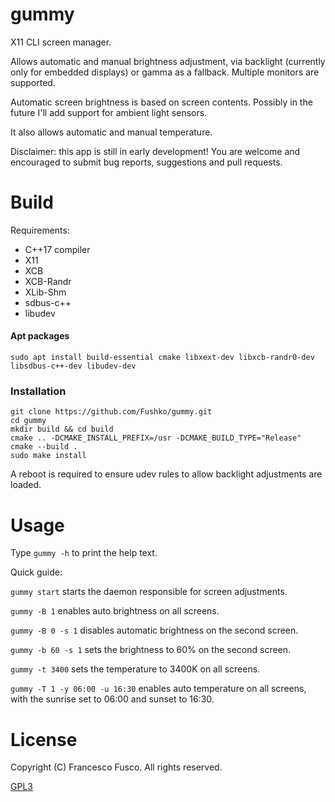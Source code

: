 # gummy

X11 CLI screen manager.

Allows automatic and manual brightness adjustment, via backlight (currently only for embedded displays) or gamma as a fallback. Multiple monitors are supported.

Automatic screen brightness is based on screen contents. Possibly in the future I'll add support for ambient light sensors.

It also allows automatic and manual temperature.

Disclaimer: this app is still in early development! You are welcome and encouraged to submit bug reports, suggestions and pull requests.

# Build

Requirements:

- C++17 compiler
- X11
- XCB
- XCB-Randr
- XLib-Shm
- sdbus-c++
- libudev

#### Apt packages

`sudo apt install build-essential cmake libxext-dev libxcb-randr0-dev libsdbus-c++-dev libudev-dev`

### Installation

```
git clone https://github.com/Fushko/gummy.git
cd gummy
mkdir build && cd build
cmake .. -DCMAKE_INSTALL_PREFIX=/usr -DCMAKE_BUILD_TYPE="Release"
cmake --build .
sudo make install
```
A reboot is required to ensure udev rules to allow backlight adjustments are loaded.

# Usage

Type `gummy -h` to print the help text.

Quick guide:

`gummy start` starts the daemon responsible for screen adjustments.

`gummy -B 1` enables auto brightness on all screens.

`gummy -B 0 -s 1` disables automatic brightness on the second screen.

`gummy -b 60 -s 1` sets the brightness to 60% on the second screen.

`gummy -t 3400` sets the temperature to 3400K on all screens.

`gummy -T 1 -y 06:00 -u 16:30` enables auto temperature on all screens, with the sunrise set to 06:00 and sunset to 16:30.

# License

Copyright (C) Francesco Fusco. All rights reserved.

[GPL3](https://github.com/Fushko/gummy/blob/master/LICENSE)


